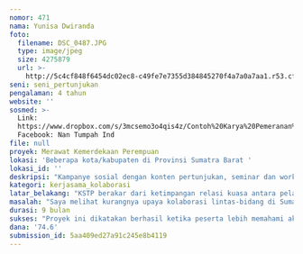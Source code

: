 ```yaml
---
nomor: 471
nama: Yunisa Dwiranda
foto:
  filename: DSC_0487.JPG
  type: image/jpeg
  size: 4275879
  url: >-
    http://5c4cf848f6454dc02ec8-c49fe7e7355d384845270f4a7a0a7aa1.r53.cf2.rackcdn.com/b6d7f68f-9844-410b-84d9-a1c7c2a9697b/DSC_0487.JPG
seni: seni_pertunjukan
pengalaman: 4 tahun
website: ''
sosmed: >-
  Link:
  https://www.dropbox.com/s/3mcsemo3o4qis4z/Contoh%20Karya%20Pemeranan%20Yunisa%20Dwiranda.mp4?dl=0           
  Facebook: Nan Tumpah Ind
file: null
proyek: Merawat Kemerdekaan Perempuan
lokasi: 'Beberapa kota/kabupaten di Provinsi Sumatra Barat '
lokasi_id: ''
deskripsi: "Kampanye sosial dengan konten pertunjukan, seminar dan workshop ini mengusung tema besar mengenai kekerasan seksual terhadap perempuan (KSTP) dan melibatkan perempuan-perempuan dari berbagai latar belakang; pegiat seni, aktivis perempuan dan atlet bela diri. Proyek ini dirancang memiliki output konkret berupa produksi pengetahuan yang bisa didistribusikan sehingga tidak bersifat ‘sekali habis’.\r\n\r\nPertunjukan Monolog berangkat dari pengamatan mendalam yang akan dilakukan terhadap perempuan korban, aktivis dan akademisi selama 6 bulan. Sumber penciptaan monolog dalam konsep pemeranan dihasilkan lewat penjelajahan estetika seni tradisi silek ulu ambek dan bailau. Penyelenggaraan seminar berkoordinasi dengan WCC Nurani Perempuan, membahas hasil pengamatan kreator dan kondisi terkini soal KSTP di Sumatra Barat serta informasi terkait lainnya. Workshop berupa pelatihan singkat teknik bela diri yang mudah dipelajari sebagai upaya preventif perempuan dalam menghadapi tindak KS oleh Atlet Silat Perempuan dan atlet-atlet perempuan dari UKM Pandekar Universitas Andalas. \r\n\r\nSebelum kampanye dimulai, proses kreatif dan naskah monolog, tulisan para narasumber dan pembicara seminar, catatan tahunan 2013-2017 Nurani Perempuan serta ilustrasi teknik-teknik bela diri preventif akan dibukukan. Monolog akan direkam dengan mempertimbangkan aspek film untuk diperbanyak dalam bentuk DVD. Buku dan DVD tersebut akan diedarkan kepada berbagai instansi dan komunitas di Sumatra Barat sebagai bentuk long-term campaign.\r\n"
kategori: kerjasama_kolaborasi
latar_belakang: "KSTP berakar dari ketimpangan relasi kuasa antara pelaku dan korban, yang dampaknya tidak hanya trauma psikis berkepanjangan, bahkan mengakibatkan terjadinya bunuh diri perempuan. Pemahaman ini belum dimiliki semua orang sehingga masih ada yang menyalahkan korban dan ironisnya, tak terkecuali sesama perempuan. Pola pikir victim blaming ini juga dimiliki beberapa orang di lingkungan saya: “apa yang dikenakan/dilakukan perempuanlah yang menjadi pemicu terjadinya KS” (sebagian besar berdalih ‘perintah agama’ dan ‘norma adat’ ). Hal ini tentu mengusik saya. Setelah berdiskusi di Komunitas Seni Nan Tumpah (tempat saya berproses kreatif), saya bertekad menghadirkan isu ini ke dalam bentuk pertunjukan dan social campaign dengan output yang menjadi perhatian besar bagi saya, mengingat pentingnya sebuah produksi pengetahuan yang dapat terus disaksikan, dibaca, dipelajari, diperbanyak dan disebarluaskan untuk menciptakan dampak jangka panjang dan luas. \r\n\r\nMonolog adalah bentuk yang dipilih karna merupakan alternatif yang baik untuk menjaring publik yang lebih luas dengan mengeksplor dua tradisi yang ada di Minangkabau. Saya berdiskusi dengan Nurani Perempuan untuk mendapatkan masukan mengenai pentingnya mengelaborasi pengalaman korban menjadi sebuah sistem pengetahuan bersama untuk membangun kesadaran publik terkait isu-isu penanganan dan pencegahan kekerasan seksual. Saya juga menawarkan gagasan ini kepada teman-teman atlet bela diri perempuan yang kemudian bersedia untuk berkontribusi penuh."
masalah: "Saya melihat kurangnya upaya kolaborasi lintas-bidang di Sumatra Barat dalam mengampanyekan isu kekerasan seksual terhadap perempuan. Padahal begitu banyak perempuan-perempuan dari beragam latar belakang profesi/keahlian/minat yang menjadi influencer di komunitasnya. Diharapkan kolaborasi ini dapat menjadi pelecut bagi perempuan-perempuan yang bergerak di berbagai bidang untuk lebih peduli dan mau berkontribusi dengan caranya masing-masing. Dengan begitu, isu ini akan terus mengemuka dan menggalang atensi yang baik dari masyarakat sehingga lambat laun tuntutan-tuntutan kebijakan terkait kekerasan seksual pun dapat dipenuhi oleh pemerintah. \r\n\r\nPemahaman masyarakat Sumatera Barat mengenai kekerasan seksual terhadap perempuan juga mesti diupgrade. Pengetahuan tentang akar dari KSTP, jenis-jenis kekerasan seksual, landasan hukum dan jaminan perlindungan terhadap perempuan, hak perlindungan korban dan tindakan seperti apa yang tepat diambil ketika kita/orang terdekat menjadi korban kekerasan seksual hingga informasi pusat-pusat pengaduan jika mengalami tindak kekerasan, saya rasa belum tersosialisasi dengan baik dan merata ke berbagai elemen masyarakat. Proyek ini ditargetkan mampu menjadi salah satu solusi atas persoalan tersebut melalui event ini untuk para peserta dan melalui output berupa buku dan DVD untuk masyarakat luas.\r\n"
durasi: 9 bulan
sukses: "Proyek ini dikatakan berhasil ketika peserta lebih memahami akar penyebab terjadinya kekerasan seksual terhadap perempuan, bentuk-bentuk kekerasan seksual yang bisa saja dialami perempuan, landasan hukum dan jaminan perlindungan perempuan , hak perlindungan korban yang diatur negara serta mampu mengambil langkah dan tindakan yang cepat dan tepat ketika si perempuan atau orang terdekatnya mengalami tindak kekerasan seksual.\r\n\r\nMeningkatnya pemahaman peserta mengenai dampak fisik dan psikologis yang dapat dialami korban kekerasan sehingga fenomena ‘victim shaming’ dan ‘victim blaming’ berkurang dan bahkan hilang.  \r\n\r\nTimbulnya bentuk-bentuk kampanye sosial yang beragam mengenai isu ini atau bahkan mengenai berbagai isu sosial yang selama ini tidak terekspos dengan baik dan munculnya kelompok-kelompok baru yang ikut mengarus-utamakan isu ini.\r\n\r\nTersebarluasnya output konkret dari proyek ini ke berbagai elemen masyarakat sehingga mampu dijadikan bahan diskusi yang tetap menjaga isu ini menjadi pembicaraan dan perhatian.\r\n\r\nUltimate goal dari proyek ini tentu saja untuk menekan angka kekerasan seksual terhadap perempuan khususnya di Provinsi Sumatra Barat. \r\n"
dana: '74.6'
submission_id: 5aa409ed27a91c245e8b4119
---
```

